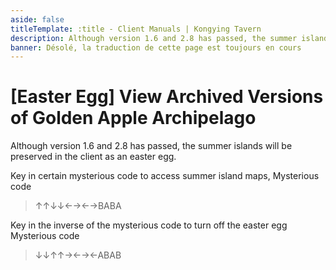 ```yaml
---
aside: false
titleTemplate: :title - Client Manuals | Kongying Tavern
description: Although version 1.6 and 2.8 has passed, the summer islands will be preserved in the client as an easter egg.
banner: Désolé, la traduction de cette page est toujours en cours
---
```


[文：【彩蛋】查看历史版本内容]: # 'https://support.qq.com/products/321980/faqs/97056'

# [Easter Egg] View Archived Versions of Golden Apple Archipelago

Although version 1.6 and 2.8 has passed, the summer islands will be preserved in the client as an easter egg.

Key in certain mysterious code to access summer island maps,
Mysterious code

> ↑↑↓↓←→←→BABA

Key in the inverse of the mysterious code to turn off the easter egg
Mysterious code

> ↓↓↑↑→←→←ABAB
